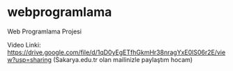 # webprogramlama
Web Programlama Projesi

Video Linki: https://drive.google.com/file/d/1qD0yEgETfhGkmHr38nragYxE0lS06r2E/view?usp=sharing (Sakarya.edu.tr olan mailinizle paylaştım hocam)
